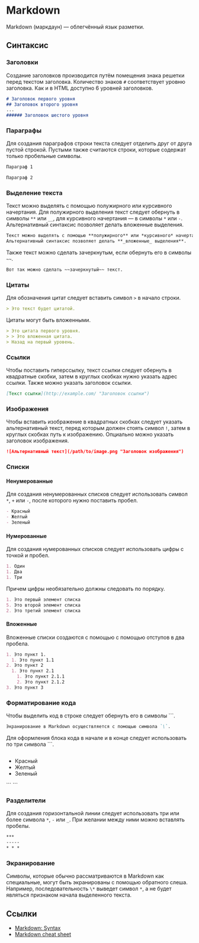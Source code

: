 # Markdown

Markdown (маркдаун) — облегчённый язык разметки.

## Синтаксис

### Заголовки
Создание заголовков производится путём помещения знака решетки перед текстом заголовка. Количество знаков `#` соответствует уровню заголовка. Как и в HTML доступно 6 уровней заголовков.

```markdown
# Заголовок первого уровня
## Заголовок второго уровня
...
###### Заголовок шестого уровня
```

### Параграфы
Для создания параграфов строки текста следует отделить друг от друга пустой строкой. Пустыми также считаются строки, которые содержат только пробельные символы.

```markdown
Параграф 1

Параграф 2
```

### Выделение текста
Текст можно выделять с помощью полужирного или курсивного начертания. Для полужирного выделения текст следует обернуть в символы `**` или `__`, для курсивного начертания — в символы `*` или `-`. Альтернативный синтаксис позволяет делать вложенные выделения.

```markdown
Текст можно выделять с помощью **полужирного** или *курсивного* начертания.
Альтернативный синтаксис позволяет делать **_вложенные_ выделения**.
```

Также текст можно сделать зачеркнутым, если обернуть его в символы `~~`.

```markdown
Вот так можно сделать ~~зачеркнутый~~ текст.
```

### Цитаты
Для обозначения цитат следует вставить символ `>` в начало строки.

```markdown
> Это текст будет цитатой.
```

Цитаты могут быть вложенными.

```markdown
> Это цитата первого уровня.
> > Это вложенная цитата.
> Назад на первый уровень.
```

### Ссылки
Чтобы поставить гиперссылку, текст ссылки следует обернуть в квадратные скобки, затем в круглых скобках нужно указать адрес ссылки. Также можно указать заголовок ссылки.

```markdown
[Текст ссылки](http://example.com/ "Заголовок ссылки")
```

### Изображения
Чтобы вставить изображение в квадратных скобках следует указать альтернативный текст, перед которым должен стоять символ `!`, затем в круглых скобках путь к изображению. Опциально можно указать заголовок изображения.

```markdown
![Альтернативный текст](/path/to/image.png "Заголовок изображения")
```

### Списки

#### Ненумерованные
Для создания ненумерованных списков следует использовать символ `*`, `+` или `-`, после которого нужно поставить пробел.

```markdown
- Красный
- Желтый
- Зеленый
```

#### Нумерованные
Для создания нумерованных списков следует использовать цифры с точкой и пробел.

```markdown
1. Один
1. Два
1. Три
```

Причем цифры необязательно должны следовать по порядку.

```markdown
1. Это первый элемент списка
5. Это второй элемент списка
2. Это третий элемент списка
```

#### Вложенные
Вложенные списки создаются с помощью с помощью отступов в два пробела.

```markdown
1. Это пункт 1.
  1. Это пункт 1.1
2. Это пункт 2
  1. Это пункт 2.1
    1. Это пункт 2.1.1
    2. Это пункт 2.1.2
3. Это пункт 3
```

### Форматирование кода
Чтобы выделить код в строке следует обернуть его в символы ```.

```markdown
Экранирование в Markdown осуществляется с помощью символа `\`.
```

Для оформления блока кода в начале и в конце следует использовать по три символа ```.

```markdown
```
<ul>
    <li>Красный</li>
    <li>Желтый</li>
    <li>Зеленый</li>
</ul>
```
```

### Разделители
Для создания горизонтальной линии следует использовать три или более символа `*`, `-` или `_`. При желании между ними можно вставлять пробелы.

```markdown
***
-----
* * *
```

### Экранирование
Символы, которые обычно рассматриваются в Markdown как специальные, могут быть экранированы с помощью обратного слеша. Например, последовательность `\*` выведет символ `*`, а не будет являться признаком начала выделенного текста.

## Ссылки
- [Markdown: Syntax](http://daringfireball.net/projects/markdown/syntax)
- [Markdown cheat sheet](http://warpedvisions.org/projects/markdown-cheat-sheet/)